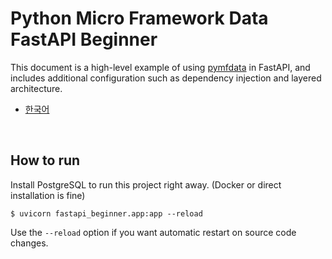 # Python Micro Framework Data FastAPI Beginner

This document is a high-level example of using [pymfdata](https://github.com/NEONKID/python-mf-data) in FastAPI, and includes additional configuration such as dependency injection and layered architecture.

* [한국어](https://github.com/NEONKID/python-mf-data-example/blob/main/fastapi_beginner/README.ko.md)



<br />



## How to run

Install PostgreSQL to run this project right away. (Docker or direct installation is fine)

```shell
$ uvicorn fastapi_beginner.app:app --reload
```

Use the ```--reload``` option if you want automatic restart on source code changes.

